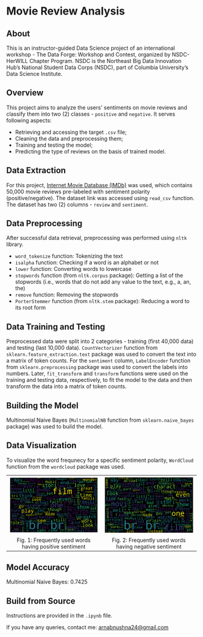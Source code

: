 # Movie Review Analysis

## About
This is an instructor-guided Data Science project of an international workshop - The Data Forge: Workshop and Contest, organized by NSDC-HerWILL Chapter Program. NSDC is the Northeast Big Data Innovation Hub’s National Student Data Corps (NSDC), part of Columbia University’s Data Science Institute.


## Overview
This project aims to analyze the users' sentiments on movie reviews and classify them into two (2) classes - `positive` and `negative`. It serves following aspects:

* Retrieving and accessing the target `.csv` file;
* Cleaning the data and preprocessing them;
* Training and testing the model;
* Predicting the type of reviews on the basis of trained model.


## Data Extraction
For this project, [Internet Movie Database (IMDb)](https://raw.githubusercontent.com/meghjoshii/NSDC_DataScienceProjects_SentimentAnalysis/main/IMDB%20Dataset.csv) was used, which contains 50,000 movie reviews pre-labeled with sentiment polarity (positive/negative). The dataset link was accessed using `read_csv` function. The dataset has two (2) columns - `review` and `sentiment`.


## Data Preprocessing
After successful data retrieval, preprocessing was performed using `nltk` library.

* `word_tokenize` function: Tokenizing the text
* `isalpha` function: Checking if a word is an alphabet or not
* `lower` function: Converting words to lowercase
* `stopwords` function (from `nltk.corpus` package): Getting a list of the stopwords (i.e., words that do not add any value to the text, e.g., a, an, the)
* `remove` function: Removing the stopwords
* `PorterStemmer` function (from `nltk.stem` package): Reducing a word to its root form


## Data Training and Testing
Preprocessed data were split into 2 categories - training (first 40,000 data) and testing (last 10,000 data). `CountVectorizer` function from `sklearn.feature_extraction.text` package was used to convert the text into a matrix of token counts. For the `sentiment` column, `LabelEncoder` function from `sklearn.preprocessing` package was used to convert the labels into numbers. Later, `fit_transform` and `transform` functions were used on the training and testing data, respectively, to fit the model to the data and then transform the data into a matrix of token counts.


## Building the Model
Multinomial Naive Bayes (`MultinomialNB` function from `sklearn.naive_bayes` package) was used to build the model.


## Data Visualization
To visualize the word frequnecy for a specific sentiment polarity, `WordCloud` function from the `wordcloud` package was used.

<table>
  <tr>
    <td align="center"><img src="https://github.com/ArnabUshna24/Movie-Review-Analysis/blob/main/visualizations/positive_sentiment.png" alt="Positive Sentiment" width="300"/></td>
    <td align="center"><img src="https://github.com/ArnabUshna24/Movie-Review-Analysis/blob/main/visualizations/negative_sentiment.png" alt="Negative Sentiment" width="300"/></td>
  </tr>
  <tr>
    <td align="center"> Fig. 1: Frequently used words having positive sentiment </td>
    <td align="center"> Fig. 2: Frequently used words having negative sentiment </td>
  </tr>
</table>


## Model Accuracy
Multinomial Naive Bayes: 0.7425


## Build from Source
Instructions are provided in the `.ipynb` file.


If you have any queries, contact me: arnabnushna24@gmail.com
